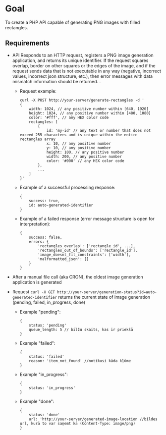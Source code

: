 # Goal

To create a PHP API capable of generating PNG images with filled rectangles.

## Requirements

- API Responds to an HTTP request, registers a PNG image generation application, and returns its unique identifier.
If the request squares overlap, border on other squares or the edges of the image, and if the request sends data that is not executable in any way (negative, incorrect values, incorrect json structure, etc.), then error messages with data mismatch information should be returned. .

    - Request example:

        ```
        curl -X POST http://your-server/generate-rectangles -d '
        {
            width: 1024, // any positive number within [640, 1920]
            height: 1024, // any positive number within [480, 1080]
            color: '#fff', // any HEX color code
            rectangles: [
                { 
                    id: 'my-id' // any text or number that does not exceed 255 characters and is unique within the entire rectangles array
                    x: 10, // any positive number
                    y: 10, // any positive number
                    height: 100, // any positive number
                    width: 200, // any positive number
                    color: '#000' // any HEX color code
                },
                ...
            ]
        }'
        ```

    - Example of a successful processing response:

        ```
        {
            success: true,
            id: auto-generated-identifier
        }
        ```

    - Example of a failed response (error message structure is open for interpretation):

        ```
        {
            success: false,
            errors: {
                'rectangles_overlap': ['rectangle_id', ...],
                'rectangles_out_of_bounds': ['rectangle_id'],
                'image_doesnt_fit_constraints': ['width'],
                'malformatted_json': []
            }
        }
        ```

- After a manual file call (aka CRON), the oldest image generation application is generated

- Request `curl -X GET http://your-server/generation-status?id=auto-generated-identifier` returns the current state of image generation (pending, failed, in_progress, done)

    - Example "pending":

        ```
        {
            status: 'pending'
            queue_length: 5 // bilžu skaits, kas ir priekšā
        }
        ```

    - Example "failed":  

        ```
        {
            status: 'failed'
            reason: 'item_not_found' //notikusi kāda kļūme
        }
        ```

    - Example "in_progress":  

        ```
        {
            status: 'in_progress'
        }
        ```

    - Example "done":  

        ```
        {
            status: 'done'
            url: 'http://your-server/generated-image-location //bildes url, kurā to var saņemt kā (Content-Type: image/png)
        }
        ```
